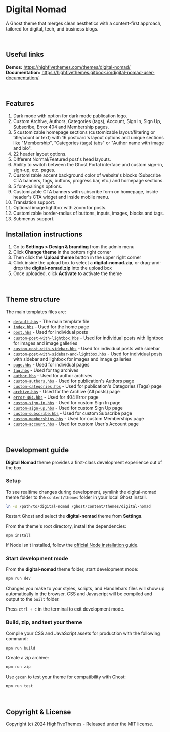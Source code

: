 # Digital Nomad

A Ghost theme that merges clean aesthetics with a content-first approach, tailored for digital, tech, and business blogs.

&nbsp;

## Useful links

**Demos:** https://highfivethemes.com/themes/digital-nomad/
**Documentation:** https://highfivethemes.gitbook.io/digital-nomad-user-documentation/

&nbsp;

## Features

1. Dark mode with option for dark mode publication logo.
2. Custom Archive, Authors, Categories (tags), Account, Sign In, Sign Up, Subscribe, Error 404 and Membership pages.
3. 5 customizable homepage sections (customizable layout/filtering or title/count or text) with 16 postcard's layout options and unique sections like "Membership", "Categories (tags) tabs" or "Author name with image and bio".
4. 22 header layout options.
5. Different Normal/Featured post's head layouts.
6. Ability to switch between the Ghost Portal interface and custom sign-in, sign-up, etc. pages.
7. Customizable accent background color of website's blocks (Subscribe CTA banners, tags, buttons, progress bar, etc.) and homepage sections.
8. 5 font-pairings options.
9. Customizable CTA banners with subscribe form on homepage, inside header's CTA widget and inside mobile menu.
10. Translation support.
11. Optional image lightbox with zoom for posts.
12. Customizable border-radius of buttons, inputs, images, blocks and tags.
13. Submenus support.

## Installation instructions

1. Go to **Settings > Design & branding** from the admin menu
2. Click **Change theme** in the bottom right corner
3. Then click the **Upload theme** button in the upper right corner
4. Click inside the upload box to select a **digital-nomad.zip**, or drag-and-drop the **digital-nomad.zip** into the upload box
5. Once uploaded, click **Activate** to activate the theme

&nbsp;

## Theme structure

The main templates files are:

- [`default.hbs`](default.hbs) - The main template file
- [`index.hbs`](index.hbs) - Used for the home page
- [`post.hbs`](post.hbs) - Used for individual posts
- [`custom-post-with-lightbox.hbs`](custom-post-with-lightbox.hbs) - Used for individual posts with lightbox for images and image galleries
- [`custom-post-with-sidebar.hbs`](custom-post-with-sidebar.hbs) - Used for individual posts with sidebar
- [`custom-post-with-sidebar-and-lightbox.hbs`](custom-post-with-sidebar-and-lightbox.hbs) - Used for individual posts with sidebar and lightbox for images and image galleries
- [`page.hbs`](page.hbs) - Used for individual pages
- [`tag.hbs`](tag.hbs) - Used for tag archives
- [`author.hbs`](author.hbs) - Used for author archives
- [`custom-authors.hbs`](custom-authors.hbs) - Used for publication's Authors page
- [`custom-categories.hbs`](custom-categories.hbs) - Used for publication's Categories (Tags) page
- [`archive.hbs`](archive.hbs) - Used for the Archive (All posts) page
- [`error-404.hbs`](error-404.hbs) - Used for 404 Error page
- [`custom-sign-in.hbs`](custom-sign-in.hbs) - Used for custom Sign In page
- [`custom-sign-up.hbs`](custom-sign-up.hbs) - Used for custom Sign Up page
- [`custom-subscribe.hbs`](custom-subscribe.hbs) - Used for custom Subscribe page
- [`custom-memberships.hbs`](custom-memberships.hbs) - Used for custom Memberships page
- [`custom-account.hbs`](custom-account.hbs) - Used for custom User's Account page

&nbsp;

## Development guide

**Digital Nomad** theme provides a first-class development experience out of the box.

### Setup

To see realtime changes during development, symlink the digital-nomad theme folder to the `content/themes` folder in your local Ghost install.

```bash
ln -s /path/to/digital-nomad /ghost/content/themes/digital-nomad
```

Restart Ghost and select the **digital-nomad** theme from **Settings**.

From the theme's root directory, install the dependencies:

```bash
npm install
```

If Node isn't installed, follow the [official Node installation guide](https://nodejs.org/).

### Start development mode

From the **digital-nomad** theme folder, start development mode:

```bash
npm run dev
```

Changes you make to your styles, scripts, and Handlebars files will show up automatically in the browser. CSS and Javascript will be compiled and output to the `built` folder.

Press `ctrl + c` in the terminal to exit development mode.

### Build, zip, and test your theme

Compile your CSS and JavaScript assets for production with the following command:

```bash
npm run build
```

Create a zip archive:

```bash
npm run zip
```

Use `gscan` to test your theme for compatibility with Ghost:

```bash
npm run test
```

&nbsp;

## Copyright & License

Copyright (c) 2024 HighFiveThemes - Released under the MIT license.
